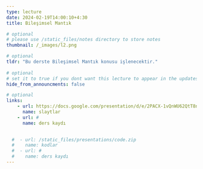 ```yaml
---
type: lecture
date: 2024-02-19T14:00:10+4:30 
title: Bileşimsel Mantık

# optional
# please use /static_files/notes directory to store notes
thumbnail: /_images/l2.png

# optional
tldr: "Bu derste Bileşimsel Mantık konusu işlenecektir."
  
# optional
# set it to true if you dont want this lecture to appear in the updates section
hide_from_announcments: false

# optional
links:
    - url: https://docs.google.com/presentation/d/e/2PACX-1vQnWU62QtT8nzbZSxQrA2xrQ2wXWAllJAGtFJASPGNDC_6X93qDbr_-eGKMIQs6kam1kswembMlTXFe/pub?start=false&loop=false&delayms=3000
      name: slaytlar
    - url: #
      name: ders kaydı
    

  #  - url: /static_files/presentations/code.zip
  #    name: kodlar
  #  - url: #
  #    name: ders kaydı
---
```

<!-- Other additional contents using markdown -->
<!--
**Suggested Readings:**
- [Readings 1](http://example.com)
- [Readings 2](http://example.com)
-->
